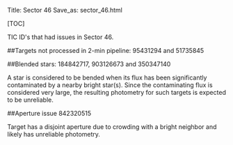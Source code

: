 Title: Sector 46
Save_as: sector_46.html

[TOC]

TIC ID's that had issues in Sector 46.

##Targets not processed in 2-min pipeline:
95431294 and 51735845

##Blended stars:
184842717, 903126673 and 350347140

A star is considered to be bended when its flux has been significantly contaminated by a nearby bright star(s). Since the contaminating flux is considered very large, the resulting photometry for such targets is expected to be unreliable.

##Aperture issue
842320515


Target has a disjoint aperture due to crowding with a bright neighbor and likely has unreliable photometry.


